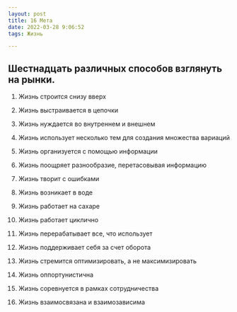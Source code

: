 ```yaml
---
layout: post
title: 16 Мета 
date: 2022-03-28 9:06:52
tags: Жизнь

---
```


## Шестнадцать различных способов взглянуть на рынки.


1. Жизнь строится снизу вверх

2. Жизнь выстраивается в цепочки

3. Жизнь нуждается во внутреннем и внешнем

4. Жизнь использует несколько тем для создания множества вариаций

5. Жизнь организуется с помощью информации

6. Жизнь поощряет разнообразие, перетасовывая информацию

7. Жизнь творит с ошибками

8. Жизнь возникает в воде

9. Жизнь работает на сахаре

10. Жизнь работает циклично

11. Жизнь перерабатывает все, что использует

12. Жизнь поддерживает себя за счет оборота

13. Жизнь стремится оптимизировать, а не максимизировать

14. Жизнь оппортунистична

15. Жизнь соревнуется в рамках сотрудничества

16. Жизнь взаимосвязана и взаимозависима
